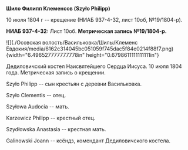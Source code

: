 **Шило Филипп Клеменсов (Szyło Philipp)**

10 июля 1804 г -- крещение (НИАБ 937-4-32, лист 10об, №19/1804-р).

**НИАБ 937-4-32:** Лист 10об. **Метрическая запись №19/1804-р.**

![](./Осовская волость/Васильковка/Шилы/Клеменс Евдокия/media/6162c314045bc051059f745dac5f84e0214f88f7.png){width="6.496527777777778in"
height="0.6798611111111111in"}

Дедиловичский костел Наисвятейшего Сердца Иисуса. 10 июля 1804 года.
Метрическая запись о крещении.

Szyło Philipp -- сын крестьян с деревни Васильковка.

Szyło Clementis -- отец.

Szyłowa Audocia -- мать.

Karzewicz Philipp -- крестный отец.

Szydłowska Anastasia -- крестная мать.

Galinowski Joann -- ксёндз, комендант Дедиловичского костела.
